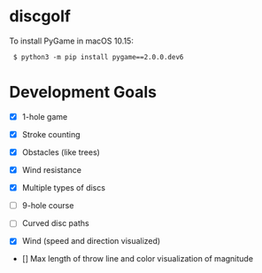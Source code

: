 # discgolf

To install PyGame in macOS 10.15:

` $ python3 -m pip install pygame==2.0.0.dev6`

# Development Goals

- [x] 1-hole game

- [x] Stroke counting

- [x] Obstacles (like trees)

- [x] Wind resistance

- [x] Multiple types of discs

- [ ] 9-hole course

- [ ] Curved disc paths

- [x] Wind (speed and direction visualized)

- [] Max length of throw line and color visualization of magnitude
